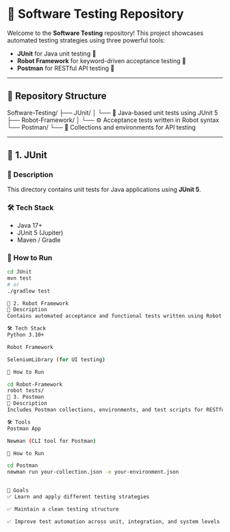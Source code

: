 # 🧪 Software Testing Repository

Welcome to the **Software Testing** repository! This project showcases automated testing strategies using three powerful tools:

- **JUnit** for Java unit testing 🧬  
- **Robot Framework** for keyword-driven acceptance testing 🤖  
- **Postman** for RESTful API testing 📮

---

## 📁 Repository Structure

Software-Testing/
├── JUnit/
│ └── 📌 Java-based unit tests using JUnit 5
├── Robot-Framework/
│ └── ⚙️ Acceptance tests written in Robot syntax
└── Postman/
└── 🔁 Collections and environments for API testing


---

## 🧬 1. JUnit

### 🔹 Description
This directory contains unit tests for Java applications using **JUnit 5**.

### 🛠️ Tech Stack
- Java 17+
- JUnit 5 (Jupiter)
- Maven / Gradle

### 🚀 How to Run
```bash
cd JUnit
mvn test
# or
./gradlew test

🤖 2. Robot Framework
🔹 Description
Contains automated acceptance and functional tests written using Robot Framework syntax.

🛠️ Tech Stack
Python 3.10+

Robot Framework

SeleniumLibrary (for UI testing)

🚀 How to Run

cd Robot-Framework
robot tests/
📮 3. Postman
🔹 Description
Includes Postman collections, environments, and test scripts for RESTful API testing.

🛠️ Tools
Postman App

Newman (CLI tool for Postman)

🚀 How to Run

cd Postman
newman run your-collection.json -e your-environment.json


🧠 Goals
✅ Learn and apply different testing strategies

✅ Maintain a clean testing structure

✅ Improve test automation across unit, integration, and system levels


